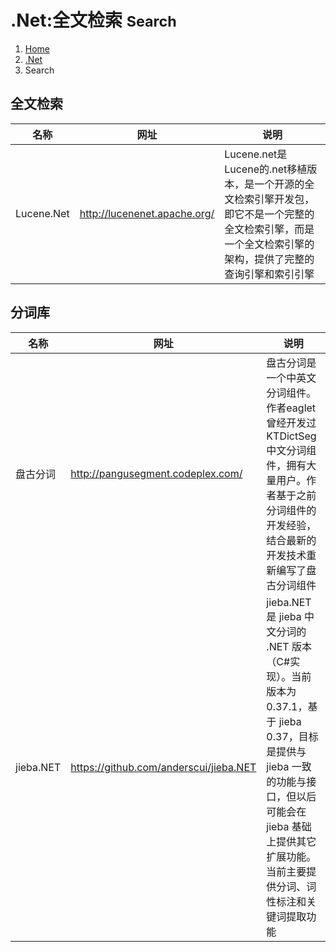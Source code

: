 # .Net:全文检索 <small>Search</small>

<ol class="breadcrumb"><li><a href="/">Home</a></li><li><a href="/dotnet/overview.md">.Net</a></li><li class="active">Search</li></ol>

## 全文检索
|名称|网址|说明|
|------|------|------|
|Lucene.Net|http://lucenenet.apache.org/|Lucene.net是Lucene的.net移植版本，是一个开源的全文检索引擎开发包，即它不是一个完整的全文检索引擎，而是一个全文检索引擎的架构，提供了完整的查询引擎和索引引擎|

## 分词库
|名称|网址|说明|
|------|------|------|
|盘古分词|http://pangusegment.codeplex.com/|盘古分词是一个中英文分词组件。作者eaglet 曾经开发过KTDictSeg 中文分词组件，拥有大量用户。作者基于之前分词组件的开发经验，结合最新的开发技术重新编写了盘古分词组件|
|jieba.NET|https://github.com/anderscui/jieba.NET|jieba.NET 是 jieba 中文分词的 .NET 版本（C#实现）。当前版本为 0.37.1，基于 jieba 0.37，目标是提供与 jieba 一致的功能与接口，但以后可能会在 jieba 基础上提供其它扩展功能。当前主要提供分词、词性标注和关键词提取功能|

